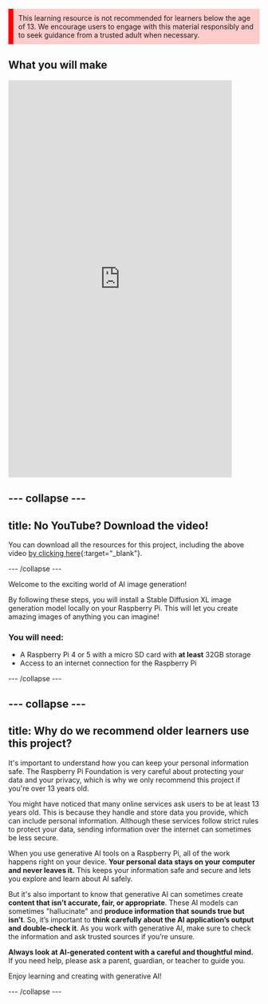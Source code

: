 <p style='border-left: solid; border-width:10px; border-color: #ff0000; background-color: #ffcccc; padding: 10px;'>
This learning resource is not recommended for learners below the age of 13. We encourage users to engage with this material responsibly and to seek guidance from a trusted adult when necessary.
</p>

## What you will make

<html>
    <iframe style="max-width: 448px;" width="100%" height="796" src="https://www.youtube.com/embed/9ftVcNaO7as?rel=0&cc_load_policy=1" frameborder="0" allow="accelerometer; autoplay; clipboard-write; encrypted-media; gyroscope; picture-in-picture; web-share" referrerpolicy="strict-origin-when-cross-origin" allowfullscreen>
    </iframe>    
</html>

--- collapse ---
---
title: No YouTube? Download the video!
---

You can download all the resources for this project, including the above video [by clicking here](https://rpf.io/p/en/ai-images-on-pi-go){:target="_blank"}. 


--- /collapse ---

Welcome to the exciting world of AI image generation! 

By following these steps, you will install a Stable Diffusion XL image generation model locally on your Raspberry Pi. This will let you create amazing images of anything you can imagine! 

### You will need:
- A Raspberry Pi 4 or 5 with a micro SD card with **at least** 32GB storage
- Access to an internet connection for the Raspberry Pi


--- /collapse ---

--- collapse ---
---
title:  Why do we recommend older learners use this project?
---

It's important to understand how you can keep your personal information safe. The Raspberry Pi Foundation is very careful about protecting your data and your privacy, which is why we only recommend this project if you're over 13 years old.

You might have noticed that many online services ask users to be at least 13 years old. This is because they handle and store data you provide, which can include personal information. Although these services follow strict rules to protect your data, sending information over the internet can sometimes be less secure.

When you use generative AI tools on a Raspberry Pi, all of the work happens right on your device. **Your personal data stays on your computer and never leaves it.** This keeps your information safe and secure and lets you explore and learn about AI safely. 

But it's also important to know that generative AI can sometimes create **content that isn’t accurate, fair, or appropriate**. These AI models can sometimes "hallucinate" and **produce information that sounds true but isn’t**. So, it’s important to **think carefully about the AI application’s output and double-check it**. As you work with generative AI, make sure to check the information and ask trusted sources if you’re unsure.

**Always look at AI-generated content with a careful and thoughtful mind.** If you need help, please ask a parent, guardian, or teacher to guide you.

Enjoy learning and creating with generative AI!

--- /collapse ---
